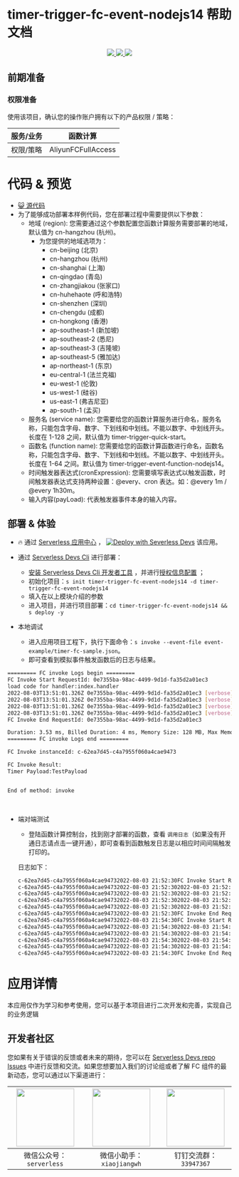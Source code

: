 # timer-trigger-fc-event-nodejs14 帮助文档

<p align="center" class="flex justify-center">
    <a href="https://www.serverless-devs.com" class="ml-1">
    <img src="http://editor.devsapp.cn/icon?package=timer-trigger-fc-event-nodejs14&type=packageType">
  </a>
  <a href="http://www.devsapp.cn/details.html?name=timer-trigger-fc-event-nodejs14" class="ml-1">
    <img src="http://editor.devsapp.cn/icon?package=timer-trigger-fc-event-nodejs14&type=packageVersion">
  </a>
  <a href="http://www.devsapp.cn/details.html?name=timer-trigger-fc-event-nodejs14" class="ml-1">
    <img src="http://editor.devsapp.cn/icon?package=timer-trigger-fc-event-nodejs14&type=packageDownload">
  </a>
</p>


## 前期准备

### 权限准备

使用该项目，确认您的操作账户拥有以下的产品权限 / 策略：


| 服务/业务 | 函数计算           |
| --------- | ------------------ |
| 权限/策略 | AliyunFCFullAccess |

# 代码 & 预览

- [ :smiley_cat:  源代码](https://github.com/devsapp/)
- 为了能够成功部署本样例代码，您在部署过程中需要提供以下参数：
  - 地域 (region): 您需要通过这个参数配置您函数计算服务需要部署的地域，默认值为 cn-hangzhou (杭州)。
    - 为您提供的地域选项为：
      - cn-beijing (北京)
      - cn-hangzhou (杭州)
      - cn-shanghai (上海)
      - cn-qingdao (青岛)
      - cn-zhangjiakou (张家口)
      - cn-huhehaote (呼和浩特)
      - cn-shenzhen (深圳)
      - cn-chengdu (成都)
      - cn-hongkong (香港)
      - ap-southeast-1 (新加坡)
      - ap-southeast-2 (悉尼)
      - ap-southeast-3 (吉隆坡)
      - ap-southeast-5 (雅加达)
      - ap-northeast-1 (东京)
      - eu-central-1 (法兰克福)
      - eu-west-1 (伦敦)
      - us-west-1 (硅谷)
      - us-east-1 (弗吉尼亚)
      - ap-south-1 (孟买)
  - 服务名 (service name): 您需要给您的函数计算服务进行命名，服务名称，只能包含字母、数字、下划线和中划线。不能以数字、中划线开头。长度在 1-128 之间，默认值为 timer-trigger-quick-start。
  - 函数名 (function name): 您需要给您的函数计算函数进行命名，函数名称，只能包含字母、数字、下划线和中划线。不能以数字、中划线开头。长度在 1-64 之间。默认值为 timer-trigger-event-function-nodejs14。
  - 时间触发器表达式(cronExpression): 您需要填写表达式以触发函数，时间触发器表达式支持两种设置：@every、cron 表达。如：@every 1m / @every 1h30m。
  - 输入内容(payLoad): 代表触发器事件本身的输入内容。

</codepre>

<deploy>

## 部署 & 体验

<appcenter>

-  :fire:  通过 [Serverless 应用中心](https://fcnext.console.aliyun.com/applications/create?template=timer-trigger-fc-event-nodejs14) ，
   [![Deploy with Severless Devs](https://img.alicdn.com/imgextra/i1/O1CN01w5RFbX1v45s8TIXPz_!!6000000006118-55-tps-95-28.svg)](https://fcnext.console.aliyun.com/applications/create?template=timer-trigger-fc-event-nodejs14)  该应用。

</appcenter>

- 通过 [Serverless Devs Cli](https://www.serverless-devs.com/serverless-devs/install) 进行部署：

  - [安装 Serverless Devs Cli 开发者工具](https://www.serverless-devs.com/serverless-devs/install) ，并进行[授权信息配置](https://www.serverless-devs.com/fc/config) ；
  - 初始化项目：`s init timer-trigger-fc-event-nodejs14 -d timer-trigger-fc-event-nodejs14`
  - 填入在以上模块介绍的参数
  - 进入项目，并进行项目部署：`cd timer-trigger-fc-event-nodejs14 && s deploy -y`
- 本地调试
  - 进入应用项目工程下，执行下面命令：`s invoke --event-file event-example/timer-fc-sample.json`。
  - 即可查看到模拟事件触发函数后的日志与结果。

```bash
========= FC invoke Logs begin =========
FC Invoke Start RequestId: 0e7355ba-98ac-4499-9d1d-fa35d2a01ec3
load code for handler:index.handler
2022-08-03T13:51:01.326Z 0e7355ba-98ac-4499-9d1d-fa35d2a01ec3 [verbose] whole event: {    "triggerTime": "2022-07-29T10:02:58Z",    "triggerName": "TestTimer",    "payload": "TestPayload"}
2022-08-03T13:51:01.326Z 0e7355ba-98ac-4499-9d1d-fa35d2a01ec3 [verbose] triggerName:  TestTimer
2022-08-03T13:51:01.326Z 0e7355ba-98ac-4499-9d1d-fa35d2a01ec3 [verbose] triggerTime:  2022-07-29T10:02:58Z
2022-08-03T13:51:01.326Z 0e7355ba-98ac-4499-9d1d-fa35d2a01ec3 [verbose] triggerMessgae:  TestPayload
FC Invoke End RequestId: 0e7355ba-98ac-4499-9d1d-fa35d2a01ec3

Duration: 3.53 ms, Billed Duration: 4 ms, Memory Size: 128 MB, Max Memory Used: 48.85 MB
========= FC invoke Logs end =========

FC Invoke instanceId: c-62ea7d45-c4a7955f060a4cae9473

FC Invoke Result:
Timer Payload:TestPayload


End of method: invoke
```

​		

- 端对端测试

  - 登陆函数计算控制台，找到刚才部署的函数，查看 `调用日志`（如果没有开通日志请点击一键开通），即可查看到函数触发日志是以相应时间间隔触发打印的。
  
  日志如下：

  ```bash
  c-62ea7d45-c4a7955f060a4cae94732022-08-03 21:52:30FC Invoke Start RequestId: 9c53e598-3032-4a70-8387-278073bafe93
  c-62ea7d45-c4a7955f060a4cae94732022-08-03 21:52:302022-08-03 21:52:30 9c53e598-3032-4a70-8387-278073bafe93 [verbose] whole event: {"triggerTime":"2022-08-03T13:52:30Z","triggerName":"timer","payload":"TestPayload"}
  c-62ea7d45-c4a7955f060a4cae94732022-08-03 21:52:302022-08-03 21:52:30 9c53e598-3032-4a70-8387-278073bafe93 [verbose] triggerName:  timer
  c-62ea7d45-c4a7955f060a4cae94732022-08-03 21:52:302022-08-03 21:52:30 9c53e598-3032-4a70-8387-278073bafe93 [verbose] triggerTime:  2022-08-03T13:52:30Z
  c-62ea7d45-c4a7955f060a4cae94732022-08-03 21:52:302022-08-03 21:52:30 9c53e598-3032-4a70-8387-278073bafe93 [verbose] triggerMessgae:  TestPayload
  c-62ea7d45-c4a7955f060a4cae94732022-08-03 21:52:30FC Invoke End RequestId: 9c53e598-3032-4a70-8387-278073bafe93
  c-62ea7d45-c4a7955f060a4cae94732022-08-03 21:54:30FC Invoke Start RequestId: 77817138-728c-4f7b-b37f-e3339fb4056c
  c-62ea7d45-c4a7955f060a4cae94732022-08-03 21:54:302022-08-03 21:54:30 77817138-728c-4f7b-b37f-e3339fb4056c [verbose] whole event: {"triggerTime":"2022-08-03T13:54:30Z","triggerName":"timer","payload":"TestPayload"}
  c-62ea7d45-c4a7955f060a4cae94732022-08-03 21:54:302022-08-03 21:54:30 77817138-728c-4f7b-b37f-e3339fb4056c [verbose] triggerName:  timer
  c-62ea7d45-c4a7955f060a4cae94732022-08-03 21:54:302022-08-03 21:54:30 77817138-728c-4f7b-b37f-e3339fb4056c [verbose] triggerTime:  2022-08-03T13:54:30Z
  c-62ea7d45-c4a7955f060a4cae94732022-08-03 21:54:302022-08-03 21:54:30 77817138-728c-4f7b-b37f-e3339fb4056c [verbose] triggerMessgae:  TestPayload
  c-62ea7d45-c4a7955f060a4cae94732022-08-03 21:54:30FC Invoke End RequestId: 77817138-728c-4f7b-b37f-e3339fb4056c
  ```
  
  

</deploy>

<appdetail id="flushContent">

# 应用详情



本应用仅作为学习和参考使用，您可以基于本项目进行二次开发和完善，实现自己的业务逻辑



</appdetail>

<devgroup>

## 开发者社区

您如果有关于错误的反馈或者未来的期待，您可以在 [Serverless Devs repo Issues](https://github.com/serverless-devs/serverless-devs/issues) 中进行反馈和交流。如果您想要加入我们的讨论组或者了解 FC 组件的最新动态，您可以通过以下渠道进行：

<p align="center">



| <img src="https://serverless-article-picture.oss-cn-hangzhou.aliyuncs.com/1635407298906_20211028074819117230.png" width="130px" > | <img src="https://serverless-article-picture.oss-cn-hangzhou.aliyuncs.com/1635407044136_20211028074404326599.png" width="130px" > | <img src="https://serverless-article-picture.oss-cn-hangzhou.aliyuncs.com/1635407252200_20211028074732517533.png" width="130px" > |
| ------------------------------------------------------------ | ------------------------------------------------------------ | ------------------------------------------------------------ |
| <center>微信公众号：`serverless`</center>                    | <center>微信小助手：`xiaojiangwh`</center>                   | <center>钉钉交流群：`33947367`</center>                      |

</p>

</devgroup>